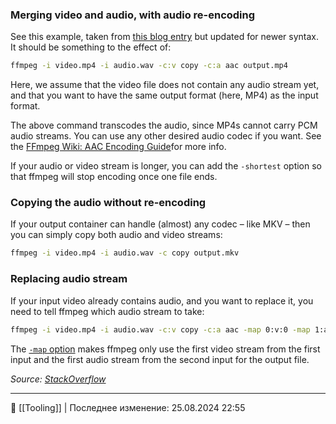 ### Merging video and audio, with audio re-encoding

See this example, taken from [this blog entry](http://crazedmuleproductions.blogspot.com/2005/12/using-ffmpeg-to-combine-audio-and.html) but updated for newer syntax. It should be something to the effect of:

```bash
ffmpeg -i video.mp4 -i audio.wav -c:v copy -c:a aac output.mp4
```

Here, we assume that the video file does not contain any audio stream yet, and that you want to have the same output format (here, MP4) as the input format.

The above command transcodes the audio, since MP4s cannot carry PCM audio streams. You can use any other desired audio codec if you want. See the [FFmpeg Wiki: AAC Encoding Guide](https://trac.ffmpeg.org/wiki/Encode/AAC)for more info.

If your audio or video stream is longer, you can add the `-shortest` option so that ffmpeg will stop encoding once one file ends.

### Copying the audio without re-encoding

If your output container can handle (almost) any codec – like MKV – then you can simply copy both audio and video streams:

```bash
ffmpeg -i video.mp4 -i audio.wav -c copy output.mkv
```

### Replacing audio stream

If your input video already contains audio, and you want to replace it, you need to tell ffmpeg which audio stream to take:

```bash
ffmpeg -i video.mp4 -i audio.wav -c:v copy -c:a aac -map 0:v:0 -map 1:a:0 output.mp4
```

The [`-map` option](https://trac.ffmpeg.org/wiki/Map) makes ffmpeg only use the first video stream from the first input and the first audio stream from the second input for the output file.

*Source: [StackOverflow](https://superuser.com/a/277667)*


----
📂 [[Tooling]] | Последнее изменение: 25.08.2024 22:55